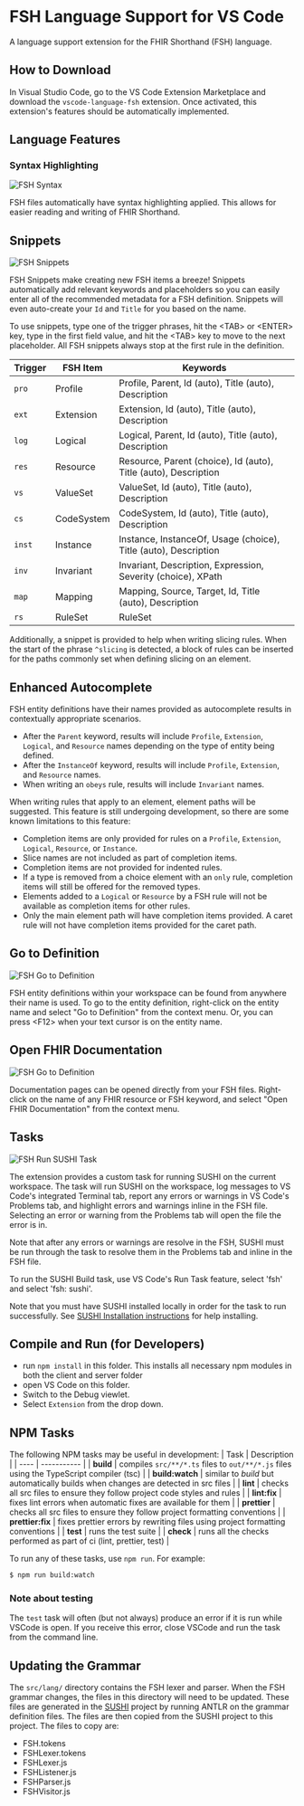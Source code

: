 # FSH Language Support for VS Code

A language support extension for the FHIR Shorthand (FSH) language.

## How to Download

In Visual Studio Code, go to the VS Code Extension Marketplace and download the
`vscode-language-fsh` extension. Once activated, this extension's features should
be automatically implemented.

## Language Features

### Syntax Highlighting

![FSH Syntax](images/docs/fsh-syntax.jpg)

FSH files automatically have syntax highlighting applied. This allows for easier reading and writing of FHIR Shorthand.

## Snippets

![FSH Snippets](images/docs/fsh-snippets.gif)

FSH Snippets make creating new FSH items a breeze! Snippets automatically add relevant keywords and placeholders so you can easily
enter all of the recommended metadata for a FSH definition. Snippets will even auto-create your `Id` and `Title` for you based on the
name.

To use snippets, type one of the trigger phrases, hit the &lt;TAB&gt; or &lt;ENTER&gt; key, type in the first field value, and hit
the &lt;TAB&gt; key to move to the next placeholder. All FSH snippets always stop at the first rule in the definition.

| Trigger | FSH Item   | Keywords                                                        |
| ------- | ---------- | --------------------------------------------------------------- |
| `pro`   | Profile    | Profile, Parent, Id (auto), Title (auto), Description           |
| `ext`   | Extension  | Extension, Id (auto), Title (auto), Description                 |
| `log`   | Logical    | Logical, Parent, Id (auto), Title (auto), Description           |
| `res`   | Resource   | Resource, Parent (choice), Id (auto), Title (auto), Description |
| `vs`    | ValueSet   | ValueSet, Id (auto), Title (auto), Description                  |
| `cs`    | CodeSystem | CodeSystem, Id (auto), Title (auto), Description                |
| `inst`  | Instance   | Instance, InstanceOf, Usage (choice), Title (auto), Description |
| `inv`   | Invariant  | Invariant, Description, Expression, Severity (choice), XPath    |
| `map`   | Mapping    | Mapping, Source, Target, Id, Title (auto), Description          |
| `rs `   | RuleSet    | RuleSet                                                         |

Additionally, a snippet is provided to help when writing slicing rules. When the start of the phrase `^slicing` is detected, a block of rules can be inserted for the paths commonly set when defining slicing on an element.

## Enhanced Autocomplete

FSH entity definitions have their names provided as autocomplete results in contextually appropriate scenarios.

- After the `Parent` keyword, results will include `Profile`, `Extension`, `Logical`, and `Resource` names depending on the type of entity being defined.
- After the `InstanceOf` keyword, results will include `Profile`, `Extension`, and `Resource` names.
- When writing an `obeys` rule, results will include `Invariant` names.

When writing rules that apply to an element, element paths will be suggested. This feature is still undergoing development, so there are some known limitations to this feature:

- Completion items are only provided for rules on a `Profile`, `Extension`, `Logical`, `Resource`, or `Instance`.
- Slice names are not included as part of completion items.
- Completion items are not provided for indented rules.
- If a type is removed from a choice element with an `only` rule, completion items will still be offered for the removed types.
- Elements added to a `Logical` or `Resource` by a FSH rule will not be available as completion items for other rules.
- Only the main element path will have completion items provided. A caret rule will not have completion items provided for the caret path.

## Go to Definition

![FSH Go to Definition](images/docs/fsh-go-to-definition.gif)

FSH entity definitions within your workspace can be found from anywhere their name is used. To go to the entity definition, right-click on the entity name and select "Go to Definition" from the context menu. Or, you can press &lt;F12&gt; when your text cursor is on the entity name.

## Open FHIR Documentation

![FSH Go to Definition](images/docs/fsh-open-fhir-documentation.gif)

Documentation pages can be opened directly from your FSH files. Right-click on the name of any FHIR resource or FSH keyword, and select "Open FHIR Documentation" from the context menu.

## Tasks

![FSH Run SUSHI Task](images/docs/fsh-run-sushi-task.gif)

The extension provides a custom task for running SUSHI on the current workspace. The task will run SUSHI on the workspace, log messages to VS Code's integrated Terminal tab, report any errors or warnings in VS Code's Problems tab, and highlight errors and warnings inline in the FSH file. Selecting an error or warning from the Problems tab will open the file the error is in.

Note that after any errors or warnings are resolve in the FSH, SUSHI must be run through the task to resolve them in the Problems tab and inline in the FSH file.

To run the SUSHI Build task, use VS Code's Run Task feature, select 'fsh' and select 'fsh: sushi'.

Note that you must have SUSHI installed locally in order for the task to run successfully. See [SUSHI Installation instructions](https://fshschool.org/docs/sushi/installation/) for help installing.

## Compile and Run (for Developers)

- run `npm install` in this folder. This installs all necessary npm modules in both the
  client and server folder
- open VS Code on this folder.
- Switch to the Debug viewlet.
- Select `Extension` from the drop down.

## NPM Tasks

The following NPM tasks may be useful in development:
| Task | Description |
| ---- | ----------- |
| **build** | compiles `src/**/*.ts` files to `out/**/*.js` files using the TypeScript compiler (tsc) |
| **build:watch** | similar to _build_ but automatically builds when changes are detected in src files |
| **lint** | checks all src files to ensure they follow project code styles and rules |
| **lint:fix** | fixes lint errors when automatic fixes are available for them |
| **prettier** | checks all src files to ensure they follow project formatting conventions |
| **prettier:fix** | fixes prettier errors by rewriting files using project formatting conventions |
| **test** | runs the test suite |
| **check** | runs all the checks performed as part of ci (lint, prettier, test) |

To run any of these tasks, use `npm run`. For example:

```sh
$ npm run build:watch
```

### Note about testing

The `test` task will often (but not always) produce an error if it is run while VSCode is open. If you receive this error, close VSCode and run the task from the command line.

## Updating the Grammar

The `src/lang/` directory contains the FSH lexer and parser. When the FSH grammar changes, the files in this directory will need to be updated. These files are generated in the [SUSHI](https://github.com/FHIR/sushi) project by running ANTLR on the grammar definition files. The files are then copied from the SUSHI project to this project.
The files to copy are:

- FSH.tokens
- FSHLexer.tokens
- FSHLexer.js
- FSHListener.js
- FSHParser.js
- FSHVisitor.js
